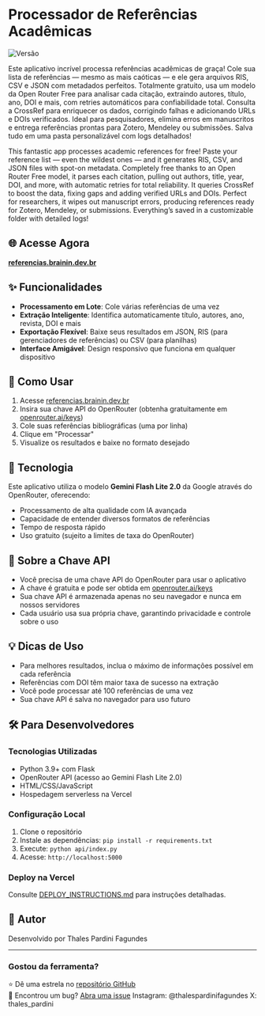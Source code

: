 # Processador de Referências Acadêmicas

![Versão](https://img.shields.io/badge/versão-1.0-blue)


Este aplicativo incrível processa referências acadêmicas de graça! Cole sua lista de referências — mesmo as mais caóticas — e ele gera arquivos RIS, CSV e JSON com metadados perfeitos. Totalmente gratuito, usa um modelo da Open Router Free para analisar cada citação, extraindo autores, título, ano, DOI e mais, com retries automáticos para confiabilidade total. Consulta a CrossRef para enriquecer os dados, corrigindo falhas e adicionando URLs e DOIs verificados. Ideal para pesquisadores, elimina erros em manuscritos e entrega referências prontas para Zotero, Mendeley ou submissões. Salva tudo em uma pasta personalizável com logs detalhados!

This fantastic app processes academic references for free! Paste your reference list — even the wildest ones — and it generates RIS, CSV, and JSON files with spot-on metadata. Completely free thanks to an Open Router Free model, it parses each citation, pulling out authors, title, year, DOI, and more, with automatic retries for total reliability. It queries CrossRef to boost the data, fixing gaps and adding verified URLs and DOIs. Perfect for researchers, it wipes out manuscript errors, producing references ready for Zotero, Mendeley, or submissions. Everything’s saved in a customizable folder with detailed logs!
## 🌐 Acesse Agora

**[referencias.brainin.dev.br](https://brainin.dev.br)**

## ✨ Funcionalidades

- **Processamento em Lote**: Cole várias referências de uma vez
- **Extração Inteligente**: Identifica automaticamente título, autores, ano, revista, DOI e mais
- **Exportação Flexível**: Baixe seus resultados em JSON, RIS (para gerenciadores de referências) ou CSV (para planilhas)
- **Interface Amigável**: Design responsivo que funciona em qualquer dispositivo

## 🚀 Como Usar

1. Acesse [referencias.brainin.dev.br](https://brainin.dev.br)
2. Insira sua chave API do OpenRouter (obtenha gratuitamente em [openrouter.ai/keys](https://openrouter.ai/keys))
3. Cole suas referências bibliográficas (uma por linha)
4. Clique em "Processar"
5. Visualize os resultados e baixe no formato desejado

## 🧠 Tecnologia

Este aplicativo utiliza o modelo **Gemini Flash Lite 2.0** da Google através do OpenRouter, oferecendo:

- Processamento de alta qualidade com IA avançada
- Capacidade de entender diversos formatos de referências
- Tempo de resposta rápido
- Uso gratuito (sujeito a limites de taxa do OpenRouter)

## 🔑 Sobre a Chave API

- Você precisa de uma chave API do OpenRouter para usar o aplicativo
- A chave é gratuita e pode ser obtida em [openrouter.ai/keys](https://openrouter.ai/keys)
- Sua chave API é armazenada apenas no seu navegador e nunca em nossos servidores
- Cada usuário usa sua própria chave, garantindo privacidade e controle sobre o uso

## 💡 Dicas de Uso

- Para melhores resultados, inclua o máximo de informações possível em cada referência
- Referências com DOI têm maior taxa de sucesso na extração
- Você pode processar até 100 referências de uma vez
- Sua chave API é salva no navegador para uso futuro

## 🛠️ Para Desenvolvedores

### Tecnologias Utilizadas

- Python 3.9+ com Flask
- OpenRouter API (acesso ao Gemini Flash Lite 2.0)
- HTML/CSS/JavaScript
- Hospedagem serverless na Vercel

### Configuração Local

1. Clone o repositório
2. Instale as dependências: `pip install -r requirements.txt`
3. Execute: `python api/index.py`
4. Acesse: `http://localhost:5000`

### Deploy na Vercel

Consulte [DEPLOY_INSTRUCTIONS.md](DEPLOY_INSTRUCTIONS.md) para instruções detalhadas.


## 👤 Autor

Desenvolvido por Thales Pardini Fagundes

---

### Gostou da ferramenta?

⭐ Dê uma estrela no [repositório GitHub](https://github.com/thales-pardini/get-correct-references)  
🐛 Encontrou um bug? [Abra uma issue](https://github.com/thales-pardini/get-correct-references/issues) 
Instagram: @thalespardinifagundes
X: thales_pardini

